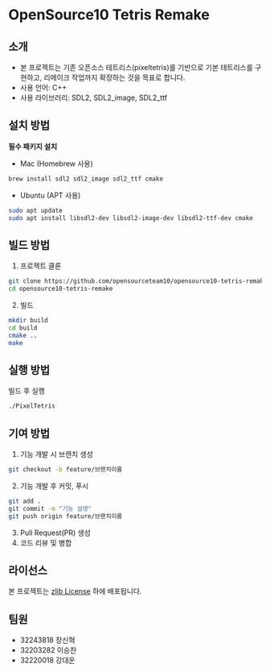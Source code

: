 # OpenSource10 Tetris Remake

## 소개
- 본 프로젝트는 기존 오픈소스 테트리스(pixeltetris)를 기반으로 기본 테트리스를 구현하고, 리메이크 작업까지 확장하는 것을 목표로 합니다.
- 사용 언어: C++
- 사용 라이브러리: SDL2, SDL2_image, SDL2_ttf

## 설치 방법

**필수 패키지 설치**

- Mac (Homebrew 사용)

```bash
brew install sdl2 sdl2_image sdl2_ttf cmake
```

- Ubuntu (APT 사용)

```bash
sudo apt update
sudo apt install libsdl2-dev libsdl2-image-dev libsdl2-ttf-dev cmake
```

## 빌드 방법

1. 프로젝트 클론
```bash
git clone https://github.com/opensourceteam10/opensource10-tetris-remake.git
cd opensource10-tetris-remake
```
2. 빌드
```bash
mkdir build
cd build
cmake ..
make
```

## 실행 방법

빌드 후 실행
```bash
./PixelTetris
```

## 기여 방법

1. 기능 개발 시 브랜치 생성
```bash
git checkout -b feature/브랜치이름
```
2. 기능 개발 후 커밋, 푸시
```bash
git add .
git commit -m "기능 설명"
git push origin feature/브랜치이름
```
3. Pull Request(PR) 생성
4. 코드 리뷰 및 병합

## 라이선스

본 프로젝트는 [zlib License](https://opensource.org/licenses/Zlib) 하에 배포됩니다.

## 팀원

- 32243818 장신혁
- 32203282 이승찬
- 32220018 강대운

